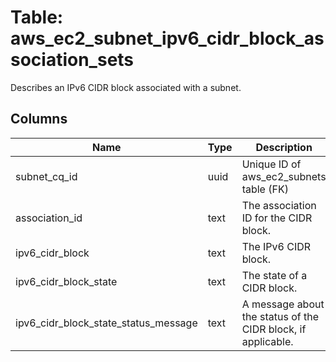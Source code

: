 
# Table: aws_ec2_subnet_ipv6_cidr_block_association_sets
Describes an IPv6 CIDR block associated with a subnet.
## Columns
| Name        | Type           | Description  |
| ------------- | ------------- | -----  |
|subnet_cq_id|uuid|Unique ID of aws_ec2_subnets table (FK)|
|association_id|text|The association ID for the CIDR block.|
|ipv6_cidr_block|text|The IPv6 CIDR block.|
|ipv6_cidr_block_state|text|The state of a CIDR block.|
|ipv6_cidr_block_state_status_message|text|A message about the status of the CIDR block, if applicable.|
